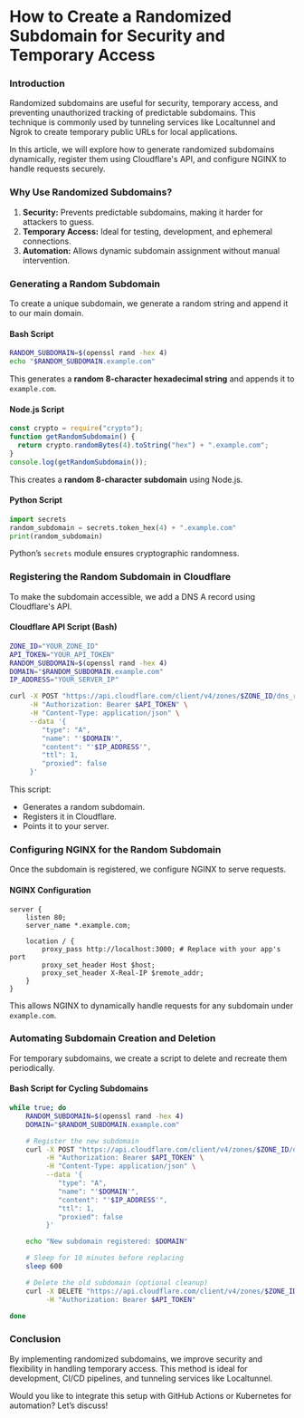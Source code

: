 # **How to Create a Randomized Subdomain for Security and Temporary Access**

### Introduction

Randomized subdomains are useful for security, temporary access, and preventing unauthorized tracking of predictable subdomains. This technique is commonly used by tunneling services like Localtunnel and Ngrok to create temporary public URLs for local applications.

In this article, we will explore how to generate randomized subdomains dynamically, register them using Cloudflare's API, and configure NGINX to handle requests securely.

### Why Use Randomized Subdomains?

1. **Security:** Prevents predictable subdomains, making it harder for attackers to guess.
2. **Temporary Access:** Ideal for testing, development, and ephemeral connections.
3. **Automation:** Allows dynamic subdomain assignment without manual intervention.

### Generating a Random Subdomain

To create a unique subdomain, we generate a random string and append it to our main domain.

#### **Bash Script**

```bash
RANDOM_SUBDOMAIN=$(openssl rand -hex 4)
echo "$RANDOM_SUBDOMAIN.example.com"
```

This generates a **random 8-character hexadecimal string** and appends it to `example.com`.

#### **Node.js Script**

```javascript
const crypto = require("crypto");
function getRandomSubdomain() {
  return crypto.randomBytes(4).toString("hex") + ".example.com";
}
console.log(getRandomSubdomain());
```

This creates a **random 8-character subdomain** using Node.js.

#### **Python Script**

```python
import secrets
random_subdomain = secrets.token_hex(4) + ".example.com"
print(random_subdomain)
```

Python’s `secrets` module ensures cryptographic randomness.

### Registering the Random Subdomain in Cloudflare

To make the subdomain accessible, we add a DNS A record using Cloudflare's API.

#### **Cloudflare API Script (Bash)**

```bash
ZONE_ID="YOUR_ZONE_ID"
API_TOKEN="YOUR_API_TOKEN"
RANDOM_SUBDOMAIN=$(openssl rand -hex 4)
DOMAIN="$RANDOM_SUBDOMAIN.example.com"
IP_ADDRESS="YOUR_SERVER_IP"

curl -X POST "https://api.cloudflare.com/client/v4/zones/$ZONE_ID/dns_records" \
     -H "Authorization: Bearer $API_TOKEN" \
     -H "Content-Type: application/json" \
     --data '{
        "type": "A",
        "name": "'$DOMAIN'",
        "content": "'$IP_ADDRESS'",
        "ttl": 1,
        "proxied": false
     }'
```

This script:

- Generates a random subdomain.
- Registers it in Cloudflare.
- Points it to your server.

### Configuring NGINX for the Random Subdomain

Once the subdomain is registered, we configure NGINX to serve requests.

#### **NGINX Configuration**

```nginx
server {
    listen 80;
    server_name *.example.com;

    location / {
        proxy_pass http://localhost:3000; # Replace with your app's port
        proxy_set_header Host $host;
        proxy_set_header X-Real-IP $remote_addr;
    }
}
```

This allows NGINX to dynamically handle requests for any subdomain under `example.com`.

### Automating Subdomain Creation and Deletion

For temporary subdomains, we create a script to delete and recreate them periodically.

#### **Bash Script for Cycling Subdomains**

```bash
while true; do
    RANDOM_SUBDOMAIN=$(openssl rand -hex 4)
    DOMAIN="$RANDOM_SUBDOMAIN.example.com"

    # Register the new subdomain
    curl -X POST "https://api.cloudflare.com/client/v4/zones/$ZONE_ID/dns_records" \
         -H "Authorization: Bearer $API_TOKEN" \
         -H "Content-Type: application/json" \
         --data '{
            "type": "A",
            "name": "'$DOMAIN'",
            "content": "'$IP_ADDRESS'",
            "ttl": 1,
            "proxied": false
         }'

    echo "New subdomain registered: $DOMAIN"

    # Sleep for 10 minutes before replacing
    sleep 600

    # Delete the old subdomain (optional cleanup)
    curl -X DELETE "https://api.cloudflare.com/client/v4/zones/$ZONE_ID/dns_records/OLD_RECORD_ID" \
         -H "Authorization: Bearer $API_TOKEN"

done
```

### Conclusion

By implementing randomized subdomains, we improve security and flexibility in handling temporary access. This method is ideal for development, CI/CD pipelines, and tunneling services like Localtunnel.

Would you like to integrate this setup with GitHub Actions or Kubernetes for automation? Let’s discuss!
